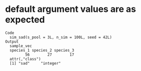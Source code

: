 # default argument values are as expected

    Code
      sim_sad(s_pool = 3L, n_sim = 100L, seed = 42L)
    Output
      sample_vec
      species_1 species_2 species_3 
             56        27        17 
      attr(,"class")
      [1] "sad"     "integer"

